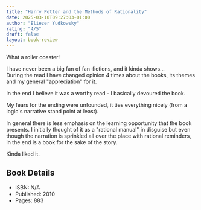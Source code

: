 ```yaml
---
title: "Harry Potter and the Methods of Rationality"
date: 2025-03-10T09:27:03+01:00
author: "Eliezer Yudkowsky"
rating: "4/5"
draft: false
layout: book-review
---
```


What a roller coaster!

I have never been a big fan of fan-fictions, and it kinda shows...<br> During
the read I have changed opinion 4 times about the books, its themes and my
general "appreciation" for it.

In the end I believe it was a worthy read - I basically devoured the book.

My fears for the ending were unfounded, it ties everything nicely (from a
logic's narrative stand point at least).

In general there is less emphasis on the learning opportunity that the book
presents. I initially thought of it as a "rational manual" in disguise but even
though the narration is sprinkled all over the place with rational reminders, in
the end is a book for the sake of the story.

Kinda liked it.

## Book Details

- ISBN: N/A
- Published: 2010
- Pages: 883
